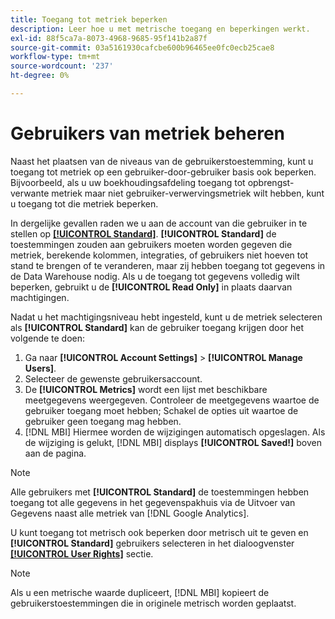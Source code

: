 ```yaml
---
title: Toegang tot metriek beperken
description: Leer hoe u met metrische toegang en beperkingen werkt.
exl-id: 88f5ca7a-8073-4968-9685-95f141b2a87f
source-git-commit: 03a5161930cafcbe600b96465ee0fc0ecb25cae8
workflow-type: tm+mt
source-wordcount: '237'
ht-degree: 0%

---
```


# Gebruikers van metriek beheren

Naast het plaatsen van de niveaus van de gebruikerstoestemming, kunt u toegang tot metriek op een gebruiker-door-gebruiker basis ook beperken. Bijvoorbeeld, als u uw boekhoudingsafdeling toegang tot opbrengst-verwante metriek maar niet gebruiker-verwervingsmetriek wilt hebben, kunt u toegang tot die metriek beperken.

In dergelijke gevallen raden we u aan de account van die gebruiker in te stellen op **[[!UICONTROL Standard]](../../administrator/user-management/user-management.md)**. **[!UICONTROL Standard]** de toestemmingen zouden aan gebruikers moeten worden gegeven die metriek, berekende kolommen, integraties, of gebruikers niet hoeven tot stand te brengen of te veranderen, maar zij hebben toegang tot gegevens in de Data Warehouse nodig. Als u de toegang tot gegevens volledig wilt beperken, gebruikt u de **[!UICONTROL Read Only]** in plaats daarvan machtigingen.

Nadat u het machtigingsniveau hebt ingesteld, kunt u de metriek selecteren als **[!UICONTROL Standard]** kan de gebruiker toegang krijgen door het volgende te doen:

1. Ga naar **[!UICONTROL Account Settings]** > **[!UICONTROL Manage Users]**.
1. Selecteer de gewenste gebruikersaccount.
1. De **[!UICONTROL Metrics]** wordt een lijst met beschikbare meetgegevens weergegeven. Controleer de meetgegevens waartoe de gebruiker toegang moet hebben; Schakel de opties uit waartoe de gebruiker geen toegang mag hebben.
1. [!DNL MBI] Hiermee worden de wijzigingen automatisch opgeslagen. Als de wijziging is gelukt, [!DNL MBI] displays **[!UICONTROL Saved!]** boven aan de pagina.

>[!NOTE]
>
>Alle gebruikers met **[!UICONTROL Standard]** de toestemmingen hebben toegang tot alle gegevens in het gegevenspakhuis via de Uitvoer van Gegevens naast alle metriek van [!DNL Google Analytics].

U kunt toegang tot metrisch ook beperken door metrisch uit te geven en **[!UICONTROL Standard]** gebruikers selecteren in het dialoogvenster **[[!UICONTROL User Rights]](../../data-user/reports/ess-manage-data-metrics.md)** sectie.

>[!NOTE]
>
>Als u een metrische waarde dupliceert, [!DNL MBI] kopieert de gebruikerstoestemmingen die in originele metrisch worden geplaatst.
